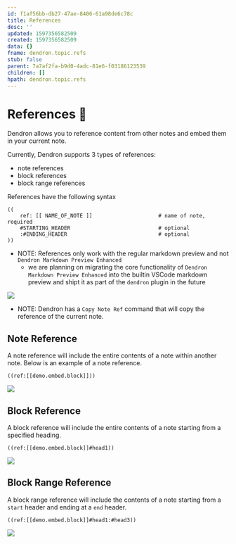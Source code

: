 ```yaml
---
id: f1af56bb-db27-47ae-8406-61a98de6c78c
title: References
desc: ''
updated: 1597356582509
created: 1597356582509
data: {}
fname: dendron.topic.refs
stub: false
parent: 7a7af2fa-b9d0-4adc-81e6-f03186123539
children: []
hpath: dendron.topic.refs
---
```


# References 🚧

Dendron allows you to reference content from other notes and embed them in your current note.

Currently, Dendron supports 3 types of references:

- note references
- block references
- block range references

References have the following syntax

```
((
    ref: [[ NAME_OF_NOTE ]]                     # name of note, required
    #STARTING_HEADER                            # optional
    :#ENDING_HEADER                             # optional
))
```

- NOTE: References only work with the regular markdown preview and not `Dendron Markdown Preview Enhanced`
    - we are planning on migrating the core functionality of `Dendron Markdown Preview Enhanced` into the builtin VSCode markdown preview and shipt it as part of the `dendron` plugin in the future

![](https://foundation-prod-assetspublic53c57cce-8cpvgjldwysl.s3-us-west-2.amazonaws.com/assets/images/ref-md-preview.jpg)

- NOTE: Dendron has a `Copy Note Ref` command that will copy the reference of the current note.


## Note Reference

A note reference will include the entire contents of a note within another note. Below is an example of a note reference.

```
((ref:[[demo.embed.block]]))
```

![](https://foundation-prod-assetspublic53c57cce-8cpvgjldwysl.s3-us-west-2.amazonaws.com/assets/images/ref-note.gif)

## Block Reference
A block reference will include the entire contents of a note starting from a specified heading. 

```
((ref:[[demo.embed.block]]#head1))
```

![](https://foundation-prod-assetspublic53c57cce-8cpvgjldwysl.s3-us-west-2.amazonaws.com/assets/images/ref-block.gif)

## Block Range Reference
A block range reference will include the contents of a note starting from a `start` header and ending at a `end` header. 

```
((ref:[[demo.embed.block]]#head1:#head3))
```

![](https://foundation-prod-assetspublic53c57cce-8cpvgjldwysl.s3-us-west-2.amazonaws.com/assets/images/ref-block-range.gif)
